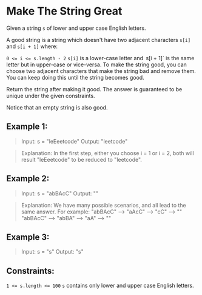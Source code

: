 # Make The String Great

Given a string `s` of lower and upper case English letters.

A good string is a string which doesn't have two adjacent characters `s[i]` and `s[i + 1]` where:

`0 <= i <= s.length - 2`
`s[i]` is a lower-case letter and` `s[i + 1]` is the same letter but in upper-case or vice-versa.
To make the string good, you can choose two adjacent characters that make the string bad and remove them. You can keep doing this until the string becomes good.

Return the string after making it good. The answer is guaranteed to be unique under the given constraints.

Notice that an empty string is also good.



## Example 1:

>Input: s = "leEeetcode"
>Output: "leetcode"

>Explanation: In the first step, either you choose i = 1 or i = 2, both will result "leEeetcode" to be reduced to "leetcode".

## Example 2:

>Input: s = "abBAcC"
>Output: ""

>Explanation: We have many possible scenarios, and all lead to the same answer. For example:
>"abBAcC" --> "aAcC" --> "cC" --> ""
>"abBAcC" --> "abBA" --> "aA" --> ""

## Example 3:

>Input: s = "s"
>Output: "s"


## Constraints:

`1 <= s.length <= 100`
`s` contains only lower and upper case English letters.

